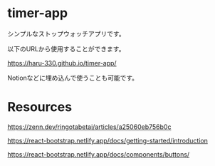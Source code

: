 # timer-app
シンプルなストップウォッチアプリです。

以下のURLから使用することができます。

https://haru-330.github.io/timer-app/

Notionなどに埋め込んで使うことも可能です。

# Resources
https://zenn.dev/ringotabetai/articles/a25060eb756b0c

https://react-bootstrap.netlify.app/docs/getting-started/introduction

https://react-bootstrap.netlify.app/docs/components/buttons/

